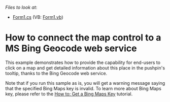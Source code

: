 <!-- default file list -->
*Files to look at*:

* [Form1.cs](./CS/GeocodeProvider/Form1.cs) (VB: [Form1.vb](./VB/GeocodeProvider/Form1.vb))
<!-- default file list end -->
# How to connect the map control to a MS Bing Geocode web service


<p>This example demonstrates how to provide the capability for end-users to click on a map and get detailed information about this place in the pushpin's tooltip, thanks to the Bing Geocode web service.</p><p>Note that if you run this sample as is, you will get a warning message saying that the specified Bing Maps key is invalid. To learn more about Bing Maps key, please refer to the <a href="http://help.devexpress.com/#WindowsForms/CustomDocument15102"><u>How to: Get a Bing Maps Key</u></a> tutorial.</p>

<br/>


